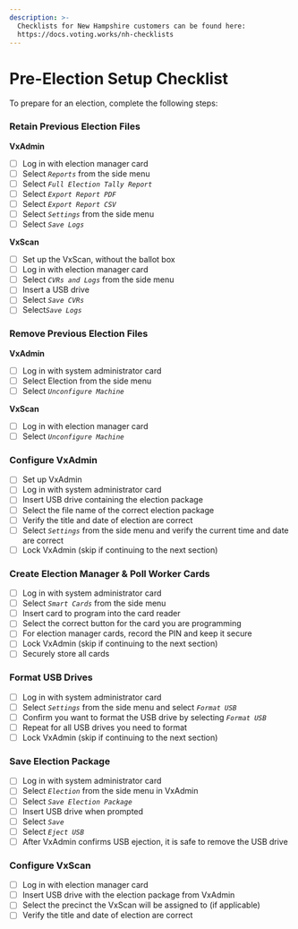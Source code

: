 ```yaml
---
description: >-
  Checklists for New Hampshire customers can be found here:
  https://docs.voting.works/nh-checklists
---
```


# Pre-Election Setup Checklist

To prepare for an election, complete the following steps:

### Retain Previous Election Files

&#x20; **VxAdmin**

* [ ] Log in with election manager card
* [ ] Select _`Reports`_ from the side menu&#x20;
* [ ] Select _`Full Election Tally Report`_
* [ ] Select _`Export Report PDF`_
* [ ] Select _`Export Report CSV`_
* [ ] Select _`Settings`_ from the side menu&#x20;
* [ ] Select _`Save Logs`_

&#x20;  **VxScan**

* [ ] Set up the VxScan, without the ballot box
* [ ] Log in with election manager card
* [ ] Select _`CVRs and Logs`_ from the side menu
* [ ] Insert a USB drive
* [ ] Select _`Save CVRs`_
* [ ] Selec&#x74;_`Save Logs`_

### **Remove Previous Election Files**

&#x20;  **VxAdmin**

* [ ] Log in with system administrator card
* [ ] Select Election from the side menu
* [ ] Select _`Unconfigure Machine`_

&#x20;  **VxScan**

* [ ] Log in with election manager card
* [ ] Select _`Unconfigure Machine`_

### Configure VxAdmin

* [ ] Set up VxAdmin
* [ ] Log in with system administrator card
* [ ] Insert USB drive containing the election package
* [ ] Select the file name of the correct election package
* [ ] Verify the title and date of election are correct
* [ ] Select _`Settings`_ from the side menu and verify the current time and date are correct&#x20;
* [ ] Lock VxAdmin (skip if continuing to the next section)

### Create Election Manager & Poll Worker Cards

* [ ] Log in with system administrator card
* [ ] Select _`Smart Cards`_ from the side menu
* [ ] Insert card to program into the card reader&#x20;
* [ ] Select the correct button for the card you are programming
* [ ] For election manager cards, record the PIN and keep it secure&#x20;
* [ ] Lock VxAdmin (skip if continuing to the next section)
* [ ] Securely store all cards

### Format USB Drives

* [ ] Log in with system administrator card
* [ ] Select _`Settings`_ from the side menu and select _`Format USB`_
* [ ] Confirm you want to format the USB drive by selecting _`Format USB`_
* [ ] Repeat for all USB drives you need to format
* [ ] Lock VxAdmin (skip if continuing to the next section)

### Save Election Package

* [ ] Log in with system administrator card
* [ ] Select _`Election`_ from the side menu in VxAdmin
* [ ] Select _`Save Election Package`_&#x20;
* [ ] Insert USB drive when prompted
* [ ] Select _`Save`_
* [ ] Select _`Eject USB`_&#x20;
* [ ] After VxAdmin confirms USB ejection, it is safe to remove the USB drive

### Configure VxScan

* [ ] Log in with election manager card
* [ ] Insert USB drive with the election package from VxAdmin
* [ ] Select the precinct the VxScan will be assigned to (if applicable)
* [ ] Verify the title and date of election are correct
